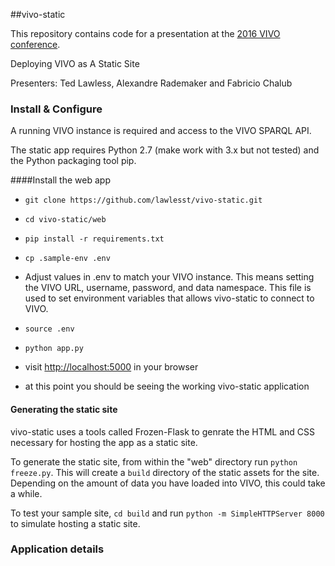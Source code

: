 ##vivo-static

This repository contains code for a presentation at the [2016 VIVO conference](http://www.vivoconference.org/).

Deploying VIVO as A Static Site

Presenters: Ted Lawless, Alexandre Rademaker and Fabricio Chalub


### Install & Configure

A running VIVO instance is required and access to the VIVO SPARQL API.

The static app requires Python 2.7 (make work with 3.x but not tested) and the Python packaging tool pip.

####Install the web app

* `git clone https://github.com/lawlesst/vivo-static.git`

* `cd vivo-static/web`

* `pip install -r requirements.txt`

* `cp .sample-env .env`

* Adjust values in .env to match your VIVO instance. This means setting the VIVO URL, username, password, and data namespace. This file is used to set environment variables that allows vivo-static to connect to VIVO.

* `source .env`

* `python app.py`

* visit [http://localhost:5000](http://localhost:5000) in your browser

* at this point you should be seeing the working vivo-static application

#### Generating the static site

vivo-static uses a tools called Frozen-Flask to genrate the HTML and CSS necessary for hosting the app as a static site. 

To generate the static site, from within the "web" directory run `python freeze.py`. This will create a `build` directory of the static assets for the site. Depending on the amount of data you have loaded into VIVO, this could take a while. 

To test your sample site, `cd build` and run `python -m SimpleHTTPServer 8000` to simulate hosting a static site. 


### Application details